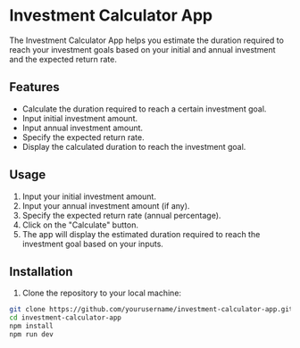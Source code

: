 # Investment Calculator App

The Investment Calculator App helps you estimate the duration required to reach your investment goals based on your initial and annual investment and the expected return rate.

## Features

- Calculate the duration required to reach a certain investment goal.
- Input initial investment amount.
- Input annual investment amount.
- Specify the expected return rate.
- Display the calculated duration to reach the investment goal.

## Usage

1. Input your initial investment amount.
2. Input your annual investment amount (if any).
3. Specify the expected return rate (annual percentage).
4. Click on the "Calculate" button.
5. The app will display the estimated duration required to reach the investment goal based on your inputs.

## Installation

1. Clone the repository to your local machine:

```bash
git clone https://github.com/yourusername/investment-calculator-app.git
cd investment-calculator-app
npm install
npm run dev
